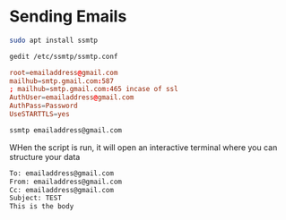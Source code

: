 # Sending Emails

```sh
sudo apt install ssmtp
```

```sh
gedit /etc/ssmtp/ssmtp.conf
```

```conf
root=emailaddress@gmail.com
mailhub=smtp.gmail.com:587
; mailhub=smtp.gmail.com:465 incase of ssl
AuthUser=emailaddress@gmail.com
AuthPass=Password
UseSTARTTLS=yes
```

```sh
ssmtp emailaddress@gmail.com
```

WHen the script is run, it will open an interactive terminal where you can
structure your data

```sh
To: emailaddress@gmail.com
From: emailaddress@gmail.com
Cc: emailaddress@gmail.com
Subject: TEST
This is the body
```
